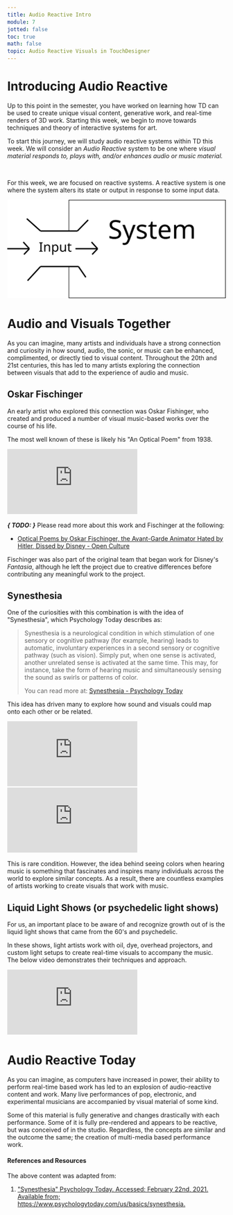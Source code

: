 ```yaml
---
title: Audio Reactive Intro
module: 7
jotted: false
toc: true
math: false
topic: Audio Reactive Visuals in TouchDesigner
---
```


# Introducing Audio Reactive

Up to this point in the semester, you have worked on learning how TD can be used to create unique visual content, generative work, and real-time renders of 3D work. Starting this week, we begin to move towards techniques and theory of interactive systems for art.

To start this journey, we will study audio reactive systems within TD this week. We will consider an _Audio Reactive_ system to be one where _visual material responds to, plays with, and/or enhances audio or music material._

<br />

For this week, we are focused on reactive systems. A reactive system is one where the system alters its state or output in response to some input data.

![Basic diagram example of a reactive system.](../imgs/reactive-system-diagram.svg "Basic diagram example of a reactive system.")


# Audio and Visuals Together

As you can imagine, many artists and individuals have a strong connection and curiosity in how sound, audio, the sonic, or music can be enhanced, complimented, or directly tied to visual content. Throughout the 20th and 21st centuries, this has led to many artists exploring the connection between visuals that add to the experience of audio and music.

## Oskar Fischinger

An early artist who explored this connection was Oskar Fishinger, who created and produced a number of visual music-based works over the course of his life.

The most well known of these is likely his "An Optical Poem" from 1938.

<div class="embed-responsive embed-responsive-16by9"><iframe class="embed-responsive-item" src="https://www.youtube.com/embed/6Xc4g00FFLk" frameborder="0" allow="accelerometer; autoplay; encrypted-media; gyroscope; picture-in-picture" allowfullscreen></iframe></div>

**_{ TODO: }_** Please read more about this work and Fischinger at the following:

- [Optical Poems by Oskar Fischinger, the Avant-Garde Animator Hated by Hitler, Dissed by Disney - Open Culture](https://www.openculture.com/2014/09/optical-poems-by-oskar-fischinger.html)

Fischinger was also part of the original team that began work for Disney's _Fantasia_, although he left the project due to creative differences before contributing any meaningful work to the project.

## Synesthesia

One of the curiosities with this combination is with the idea of "Synesthesia", which Psychology Today describes as:

> Synesthesia is a neurological condition in which stimulation of one sensory or cognitive pathway (for example, hearing) leads to automatic, involuntary experiences in a second sensory or cognitive pathway (such as vision). Simply put, when one sense is activated, another unrelated sense is activated at the same time. This may, for instance, take the form of hearing music and simultaneously sensing the sound as swirls or patterns of color.
>
> You can read more at: [Synesthesia - Psychology Today](https://www.psychologytoday.com/us/basics/synesthesia)

This idea has driven many to explore how sound and visuals could map onto each other or be related.

<div class="embed-responsive embed-responsive-16by9"><iframe class="embed-responsive-item" src="https://www.youtube.com/embed/s32v0rTkey4" frameborder="0" allow="accelerometer; autoplay; encrypted-media; gyroscope; picture-in-picture" allowfullscreen></iframe></div>

<div class="embed-responsive embed-responsive-16by9"><iframe class="embed-responsive-item" src="https://www.youtube.com/embed/obrBAysVef0" frameborder="0" allow="accelerometer; autoplay; encrypted-media; gyroscope; picture-in-picture" allowfullscreen></iframe></div>

This is rare condition. However, the idea behind seeing colors when hearing music is something that fascinates and inspires many individuals across the world to explore similar concepts. As a result, there are countless examples of artists working to create visuals that work with music.

## Liquid Light Shows (or psychedelic light shows)

For us, an important place to be aware of and recognize growth out of is the liquid light shows that came from the 60's and psychedelic.

In these shows, light artists work with oil, dye, overhead projectors, and custom light setups to create real-time visuals to accompany the music. The below video demonstrates their techniques and approach.


<div class="embed-responsive embed-responsive-16by9"><iframe class="embed-responsive-item" src="https://player.vimeo.com/video/117015517" frameborder="0" allow="accelerometer; autoplay; encrypted-media; gyroscope; picture-in-picture" allowfullscreen></iframe></div>


# Audio Reactive Today

As you can imagine, as computers have increased in power, their ability to perform real-time based work has led to an explosion of audio-reactive content and work. Many live performances of pop, electronic, and experimental musicians are accompanied by visual material of some kind.

Some of this material is fully generative and changes drastically with each performance. Some of it is fully pre-rendered and appears to be reactive, but was conceived of in the studio. Regardless, the concepts are similar and the outcome the same; the creation of multi-media based performance work. 


<div class="ref">
<h4>References and Resources</h4>

The above content was adapted from:

<ol>
<li><a href="https://www.psychologytoday.com/us/basics/synesthesia">"Synesthesia" Psychology Today. Accessed: February 22nd, 2021. Available from; https://www.psychologytoday.com/us/basics/synesthesia.</a></li>
</ol>
</div>
